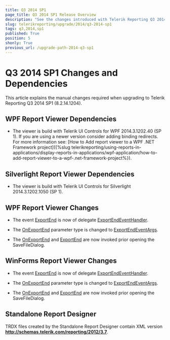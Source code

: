 ```yaml
---
title: Q3 2014 SP1
page_title: Q3 2014 SP1 Release Overview 
description: "See the changes introduced with Telerik Reporting Q3 2014 SP1 that should be considered before upgrading, and the 3rd party products & packages this version depends on."
slug: telerikreporting/upgrade/2014/q3-2014-sp1
tags: q3,2014,sp1
published: True
position: 5
shonly: True
previous_url: /upgrade-path-2014-q3-sp1
---
```


# Q3 2014 SP1 Changes and Dependencies

This article explains the manual changes required when upgrading to Telerik Reporting Q3 2014 SP1 (8.2.14.1204).

## WPF Report Viewer Dependencies

* The viewer is build with Telerik UI Controls for WPF 2014.3.1202.40 (SP 1). If you are using a newer version consider adding binding redirects. For more information see: [How to Add report viewer to a WPF .NET Framework project]({%slug telerikreporting/using-reports-in-applications/display-reports-in-applications/wpf-application/how-to-add-report-viewer-to-a-wpf-.net-framework-project%}).

## Silverlight Report Viewer Dependencies

* The viewer is build with Telerik UI Controls for Silverlight 2014.3.1202.1050 (SP 1). 

## WPF Report Viewer Changes

* The event [ExportEnd](/reporting/api/Telerik.ReportViewer.Wpf.ReportViewer#Telerik_ReportViewer_Wpf_ReportViewer_ExportEnd) is now of delegate [ExportEndEventHandler](/reporting/api/Telerik.ReportViewer.Common.ExportEndEventHandler). 

* The [OnExportEnd](/reporting/api/Telerik.ReportViewer.Wpf.ReportViewer#Telerik_ReportViewer_Wpf_ReportViewer_OnExportEnd_Telerik_ReportViewer_Common_ExportEndEventArgs_) parameter type is changed to [ExportEndEventArgs](/reporting/api/Telerik.ReportViewer.Common.ExportEndEventArgs). 

* The [OnExportEnd](/reporting/api/Telerik.ReportViewer.Wpf.ReportViewer#Telerik_ReportViewer_Wpf_ReportViewer_OnExportEnd_Telerik_ReportViewer_Common_ExportEndEventArgs_) and  [ExportEnd](/reporting/api/Telerik.ReportViewer.Wpf.ReportViewer#Telerik_ReportViewer_Wpf_ReportViewer_ExportEnd)  are now invoked prior opening the SaveFileDialog. 

## WinForms Report Viewer Changes

* The event [ExportEnd](/reporting/api/Telerik.ReportViewer.WinForms.ReportViewerBase#Telerik_ReportViewer_WinForms_ReportViewerBase_ExportEnd) is now of delegate [ExportEndEventHandler](/reporting/api/Telerik.ReportViewer.Common.ExportEndEventHandler). 

* The [OnExportEnd](/reporting/api/Telerik.ReportViewer.WinForms.ReportViewerBase#Telerik_ReportViewer_WinForms_ReportViewerBase_OnExportEnd_Telerik_ReportViewer_Common_ExportEndEventArgs_) parameter type is changed to [ExportEndEventArgs](/reporting/api/Telerik.ReportViewer.Common.ExportEndEventArgs). 

* The [OnExportEnd](/reporting/api/Telerik.ReportViewer.Wpf.ReportViewer#Telerik_ReportViewer_Wpf_ReportViewer_OnExportEnd_Telerik_ReportViewer_Common_ExportEndEventArgs_) and  [ExportEnd](/reporting/api/Telerik.ReportViewer.Wpf.ReportViewer#Telerik_ReportViewer_Wpf_ReportViewer_ExportEnd) are now invoked prior opening the SaveFileDialog. 

## Standalone Report Designer

TRDX files created by the Standalone Report Designer contain XML version __http://schemas.telerik.com/reporting/2012/3.7__. 
